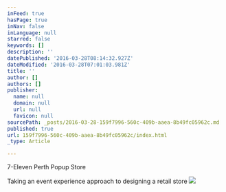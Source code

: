 ```yaml
---
inFeed: true
hasPage: true
inNav: false
inLanguage: null
starred: false
keywords: []
description: ''
datePublished: '2016-03-28T08:14:32.927Z'
dateModified: '2016-03-28T07:01:03.981Z'
title: ''
author: []
authors: []
publisher:
  name: null
  domain: null
  url: null
  favicon: null
sourcePath: _posts/2016-03-28-159f7996-560c-409b-aaea-8b49fc05962c.md
published: true
url: 159f7996-560c-409b-aaea-8b49fc05962c/index.html
_type: Article

---
```

7-Eleven Perth Popup Store

Taking an event experience approach to designing a retail store
![](https://the-grid-user-content.s3-us-west-2.amazonaws.com/a733367f-326f-4ea6-a97e-49bd211811bd.jpg)